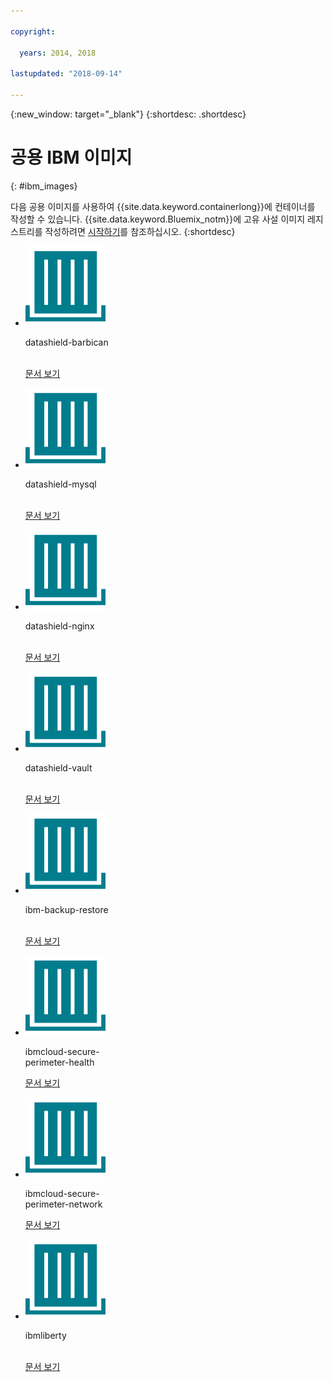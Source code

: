 ```yaml
---

copyright:

  years: 2014, 2018

lastupdated: "2018-09-14"

---
```


{:new_window: target="_blank"}
{:shortdesc: .shortdesc}

# 공용 IBM 이미지
{: #ibm_images}

다음 공용 이미지를 사용하여 {{site.data.keyword.containerlong}}에 컨테이너를 작성할 수 있습니다. {{site.data.keyword.Bluemix_notm}}에 고유 사설 이미지 레지스트리를 작성하려면 [시작하기](/docs/services/Registry/index.html)를 참조하십시오.
{:shortdesc}


<ul class="runtimeIconList">
  
<li>
<p class="runtimeIcon"><img src="images/container-image_ibm.svg" alt="datashield-barbican 이미지에 대한 자세한 정보는 문서를 확인하십시오."></p>
<p class="runtimeTitle">datashield-barbican<br /> <br /></p>
<p class="runtimeLink"><a format="html" href="/docs/services/RegistryImages/datashield-barbican/index.html" scope="peer" title="datashield-barbican 이미지에 대한 자세한 정보는 문서를 확인하십시오.">문서 보기</a></p>
</li>

<li>
<p class="runtimeIcon"><img src="images/container-image_ibm.svg" alt="datashield-mysql 이미지에 대한 자세한 정보는 문서를 확인하십시오."></p>
<p class="runtimeTitle">datashield-mysql<br /> <br /></p>
<p class="runtimeLink"><a format="html" href="/docs/services/RegistryImages/datashield-mysql/index.html" scope="peer" title="datashield-mysql 이미지에 대한 자세한 정보는 문서를 확인하십시오.">문서 보기</a></p>
</li>

<li>
<p class="runtimeIcon"><img src="images/container-image_ibm.svg" alt="datashield-nginx 이미지에 대한 자세한 정보는 문서를 확인하십시오."></p>
<p class="runtimeTitle">datashield-nginx<br /> <br /></p>
<p class="runtimeLink"><a format="html" href="/docs/services/RegistryImages/datashield-nginx/index.html" scope="peer" title="datashield-nginx 이미지에 대한 자세한 정보는 문서를 확인하십시오.">문서 보기</a></p>
</li>

<li>
<p class="runtimeIcon"><img src="images/container-image_ibm.svg" alt="datashield-vault 이미지에 대한 자세한 정보는 문서를 확인하십시오."></p>
<p class="runtimeTitle">datashield-vault<br /> <br /></p>
<p class="runtimeLink"><a format="html" href="/docs/services/RegistryImages/datashield-vault/index.html" scope="peer" title="datashield-vault 이미지에 대한 자세한 정보는 문서를 확인하십시오.">문서 보기</a></p>
</li>

<li>
<p class="runtimeIcon"><img src="images/container-image_ibm.svg" alt="ibm-backup-restore 이미지에 대한 자세한 정보는 문서를 확인하십시오."></p>
<p class="runtimeTitle">ibm-backup-restore<br /> <br /></p>
<p class="runtimeLink"><a format="html" href="/docs/services/RegistryImages/ibm-backup-restore/index.html" scope="peer" title="ibm-backup-restore 이미지에 대한 자세한 정보는 문서를 참조하십시오.">문서 보기</a></p>
</li>
  
<li>
<p class="runtimeIcon"><img src="images/container-image_ibm.svg" alt="ibmcloud-secure-perimeter-health 이미지를 사용하여 IBM Cloud 인프라 네트워크에서 취약한 경로를 스캔하고 보고할 수 있습니다."></p>
<p class="runtimeTitle">ibmcloud-secure-<br />perimeter-health</p>
<p class="runtimeLink"><a format="html"
href="/docs/services/RegistryImages/ibmcloud-secure-perimeter-health/index.html" scope="peer"
 title="ibmcloud-secure-perimeter-health 이미지를 사용하여 IBM Cloud 인프라 네트워크 내에 노출된 경로를 스캔하고 보고할 수 있습니다.">문서 보기</a></p>
</li>

<li>
<p class="runtimeIcon"><img src="images/container-image_ibm.svg" alt="ibmcloud-secure-perimeter-network 이미지를 사용하여 보안 경계 세그먼트에 Vyatta 구성을 적용할 수 있습니다."></p>
<p class="runtimeTitle">ibmcloud-secure-<br />perimeter-network</p>
<p class="runtimeLink"><a format="html"
href="/docs/services/RegistryImages/ibmcloud-secure-perimeter-network/index.html" scope="peer"
 title="ibmcloud-secure-perimeter-network 이미지를 사용하여 보안 경계 세그먼트에 Vyatta 구성을 적용할 수 있습니다.">문서 보기</a></p>
</li>

<li>
<p class="runtimeIcon"><img src="images/container-image_ibm.svg" alt="IBM WebSphere Application Server Liberty 컨테이너에서 Java를 기반으로 고유 이미지를 작성하고 고유 WAR, EAR 또는 OSGi 앱을 배치하기 위해 ibmliberty 이미지를 상위로 사용할 수 있습니다."></p>
<p class="runtimeTitle">ibmliberty<br /> <br /></p>
<p class="runtimeLink"><a format="html" href="/docs/services/RegistryImages/ibmliberty/index.html" scope="peer" title="IBM WebSphere Application Server Liberty 컨테이너에서 Java를 기반으로 고유 이미지를 작성하고 고유 WAR, EAR 또는 OSGi 앱을 배치하기 위해 ibmliberty 이미지를 상위로 사용할 수 있습니다.">문서 보기</a></p>
</li>

</ul>
